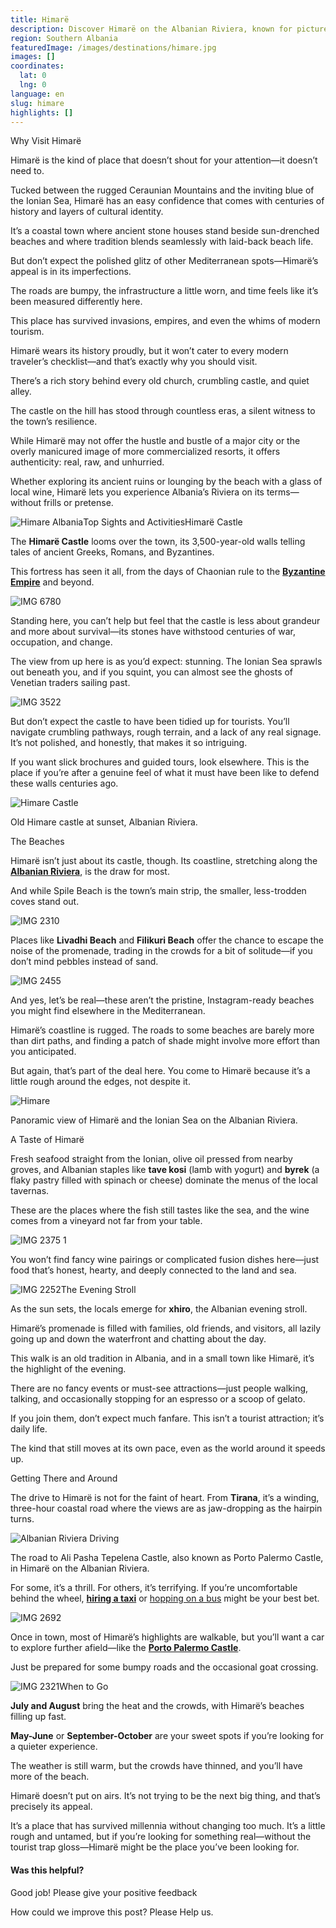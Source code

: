 ```yaml
---
title: Himarë
description: Discover Himarë on the Albanian Riviera, known for picturesque beaches, winding lanes, historic sites like its castle, and a fusion of traditional charm and modern amenities.
region: Southern Albania
featuredImage: /images/destinations/himare.jpg
images: []
coordinates:
  lat: 0
  lng: 0
language: en
slug: himare
highlights: []
---
```


Why Visit Himarë

Himarë is the kind of place that doesn’t shout for your attention—it doesn’t need to.

Tucked between the rugged Ceraunian Mountains and the inviting blue of the Ionian Sea, Himarë has an easy confidence that comes with centuries of history and layers of cultural identity.

It’s a coastal town where ancient stone houses stand beside sun-drenched beaches and where tradition blends seamlessly with laid-back beach life.

But don’t expect the polished glitz of other Mediterranean spots—Himarë’s appeal is in its imperfections.

The roads are bumpy, the infrastructure a little worn, and time feels like it’s been measured differently here.

This place has survived invasions, empires, and even the whims of modern tourism.

Himarë wears its history proudly, but it won’t cater to every modern traveler’s checklist—and that’s exactly why you should visit.

There’s a rich story behind every old church, crumbling castle, and quiet alley.

The castle on the hill has stood through countless eras, a silent witness to the town’s resilience.

While Himarë may not offer the hustle and bustle of a major city or the overly manicured image of more commercialized resorts, it offers authenticity: real, raw, and unhurried.

Whether exploring its ancient ruins or lounging by the beach with a glass of local wine, Himarë lets you experience Albania’s Riviera on its terms—without frills or pretense.

![Himare Albania](/images/destinations/Himare-Beach.jpg "Himare Beach")Top Sights and ActivitiesHimarë Castle

The **Himarë Castle** looms over the town, its 3,500-year-old walls telling tales of ancient Greeks, Romans, and Byzantines.

This fortress has seen it all, from the days of Chaonian rule to the **[Byzantine Empire](https://albaniavisit.com/byzantine-era-albania/)** and beyond.

![IMG 6780](/images/destinations/IMG_6780.jpeg "IMG 6780")

Standing here, you can’t help but feel that the castle is less about grandeur and more about survival—its stones have withstood centuries of war, occupation, and change.

The view from up here is as you’d expect: stunning. The Ionian Sea sprawls out beneath you, and if you squint, you can almost see the ghosts of Venetian traders sailing past.

![IMG 3522](/images/destinations/IMG_3522.jpg "IMG 3522")

But don’t expect the castle to have been tidied up for tourists. You’ll navigate crumbling pathways, rough terrain, and a lack of any real signage. It’s not polished, and honestly, that makes it so intriguing.

If you want slick brochures and guided tours, look elsewhere. This is the place if you’re after a genuine feel of what it must have been like to defend these walls centuries ago.

![Himare Castle](/images/destinations/Himare-Castle.jpeg "Himare Castle")

Old Himare castle at sunset, Albanian Riviera.

The Beaches

Himarë isn’t just about its castle, though. Its coastline, stretching along the **[Albanian Riviera](https://albaniavisit.com/attractions/albanian-riviera/)**, is the draw for most.

And while Spile Beach is the town’s main strip, the smaller, less-trodden coves stand out.

![IMG 2310](/images/destinations/IMG_2310.jpg "IMG 2310")

Places like **Livadhi Beach** and **Filikuri Beach** offer the chance to escape the noise of the promenade, trading in the crowds for a bit of solitude—if you don’t mind pebbles instead of sand.

![IMG 2455](/images/destinations/IMG_2455.jpg "IMG 2455")

And yes, let’s be real—these aren’t the pristine, Instagram-ready beaches you might find elsewhere in the Mediterranean.

Himarë’s coastline is rugged. The roads to some beaches are barely more than dirt paths, and finding a patch of shade might involve more effort than you anticipated.

But again, that’s part of the deal here. You come to Himarë because it’s a little rough around the edges, not despite it.

![Himare](/images/destinations/Himare.jpeg "Himare")

Panoramic view of Himarë and the Ionian Sea on the Albanian Riviera.

A Taste of Himarë

Fresh seafood straight from the Ionian, olive oil pressed from nearby groves, and Albanian staples like **tave kosi** (lamb with yogurt) and **byrek** (a flaky pastry filled with spinach or cheese) dominate the menus of the local tavernas.

These are the places where the fish still tastes like the sea, and the wine comes from a vineyard not far from your table.

![IMG 2375 1](/images/destinations/IMG_2375-1.jpeg "IMG 2375 1")

You won’t find fancy wine pairings or complicated fusion dishes here—just food that’s honest, hearty, and deeply connected to the land and sea.

![IMG 2252](/images/destinations/IMG_2252.jpg "IMG 2252")The Evening Stroll

As the sun sets, the locals emerge for **xhiro**, the Albanian evening stroll.

Himarë’s promenade is filled with families, old friends, and visitors, all lazily going up and down the waterfront and chatting about the day.

This walk is an old tradition in Albania, and in a small town like Himarë, it’s the highlight of the evening.

There are no fancy events or must-see attractions—just people walking, talking, and occasionally stopping for an espresso or a scoop of gelato.

If you join them, don’t expect much fanfare. This isn’t a tourist attraction; it’s daily life.

The kind that still moves at its own pace, even as the world around it speeds up.

Getting There and Around

The drive to Himarë is not for the faint of heart. From **Tirana**, it’s a winding, three-hour coastal road where the views are as jaw-dropping as the hairpin turns.

![Albanian Riviera Driving](/images/destinations/Albanian-Riviera-Driving.jpeg "Albanian Riviera Driving")

The road to Ali Pasha Tepelena Castle, also known as Porto Palermo Castle, in Himarë on the Albanian Riviera.

For some, it’s a thrill. For others, it’s terrifying. If you’re uncomfortable behind the wheel, **[hiring a taxi](https://albaniavisit.com/cars/transfers/)** or [hopping on a bus](https://albaniavisit.com/bus/tirana-to-saranda/) might be your best bet.

![IMG 2692](/images/destinations/IMG_2692.jpg "IMG 2692")

Once in town, most of Himarë’s highlights are walkable, but you’ll want a car to explore further afield—like the **[Porto Palermo Castle](https://albaniavisit.com/attractions/porto-palermo-castle/)**.

Just be prepared for some bumpy roads and the occasional goat crossing.

![IMG 2321](/images/destinations/IMG_2321.jpg "IMG 2321")When to Go

**July and August** bring the heat and the crowds, with Himarë’s beaches filling up fast.

**May-June** or **September-October** are your sweet spots if you’re looking for a quieter experience.

The weather is still warm, but the crowds have thinned, and you’ll have more of the beach.

Himarë doesn’t put on airs. It’s not trying to be the next big thing, and that’s precisely its appeal.

It’s a place that has survived millennia without changing too much. It’s a little rough and untamed, but if you’re looking for something real—without the tourist trap gloss—Himarë might be the place you’ve been looking for.

#### Was this helpful?

 

Good job! Please give your positive feedback

How could we improve this post? Please Help us.